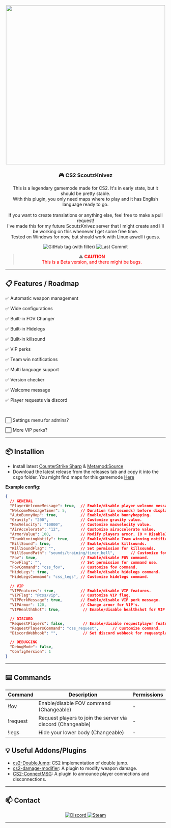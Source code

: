 <div align="center">
  <img src="https://i.ibb.co/VpkWD2C3/SCOUTZ-N-KNIVEZ-2.png" width="500"/>
  <h3>🎮 CS2 ScoutzKnivez</h3>
  <p>This is a legendary gamemode made for CS2. It's in early state, but it should be pretty stable.
  <br>With this plugin, you only need maps where to play and it has English language ready to go.
  <br>
  <br>If you want to create translations or anything else, feel free to make a pull request!
  <br>I've made this for my future ScoutzKnivez server that I might create and I'll be working on this whenever I get some free time.
  <br>Tested on Windows for now, but should work with Linux aswell i guess.</p>
</div>
<div align="center">
  <img src="https://img.shields.io/github/v/tag/asapverneri/CS2-ScoutzKnivez?style=for-the-badge&label=Version" alt="GitHub tag (with filter)" />
  <img src="https://img.shields.io/github/last-commit/asapverneri/CS2-ScoutzKnivez?style=for-the-badge" alt="Last Commit" />
  <blockquote>
    <strong>⚠️ <span style="color:red;">CAUTION</span></strong>  
    <br><span style="color:red;">This is a Beta version, and there might be bugs.</span>
  </blockquote>
</div>

---

## 📋 Features / Roadmap

<p>✅ Automatic weapon management</p>
<p>✅ Wide configurations</p>
<p>✅ Built-in FOV Changer</p>
<p>✅ Built-in Hidelegs</p>
<p>✅ Built-in killsound</p>
<p>✅ VIP perks</p>
<p>✅ Team win notifications</p>
<p>✅ Multi language support</p>
<p>✅ Version checker</p>
<p>✅ Welcome message</p>
<p>✅ Player requests via discord</p>
<br>
<p>⬜ Settings menu for admins?</p>
<p>⬜ More VIP perks?</p>

---

## 📦 Installion

- Install latest [CounterStrike Sharp](https://github.com/roflmuffin/CounterStrikeSharp) & [Metamod:Source](https://www.sourcemm.net/downloads.php/?branch=master)
- Download the latest release from the releases tab and copy it into the csgo folder.
You might find maps for this gamemode [Here](https://steamcommunity.com/workshop/browse/?appid=730&searchtext=scout&childpublishedfileid=0&browsesort=textsearch&section=)

**Example config:**
```json
{
  // GENERAL
  "PlayerWelcomeMessage": true,  // Enable/disable player welcome message.
  "WelcomeMessageTimer": 5,      // Duration (in seconds) before displaying the welcome message.
  "AutoBunnyHop": true,          // Enable/disable bunnyhopping.
  "Gravity": "200",              // Customize gravity value.
  "MaxVelocity": "10000",        // Customize maxvelocity value.
  "AirAccelerate": "12",         // Customize airaccelerate value.
  "ArmorValue": 100,             // Modify players armor. (0 = Disable)
  "TeamWinningNotify": true,     // Enable/disable Team winning notifications.
  "KillSound": true,             // Enable/disable killsounds.
  "KillSoundFlag": "",           // Set permission for killsounds.
  "KillSoundPath": "sounds/training/timer_bell",       // Customize fov command.
  "Fov": true,                   // Enable/disable FOV command.
  "FovFlag": "",                 // Set permission for command use.
  "FovCommand": "css_fov",       // Customize fov command.
  "HideLegs": true,              // Enable/disable hidelegs command.
  "HideLegsCommand": "css_legs", // Customize hidelegs command.

  // VIP
  "VIPFeatures": true,           // Enable/disable VIP features.
  "VIPFlag": "@css/vip",         // Customize VIP flag.
  "VIPPerkMessage": true,        // Enable/disable VIP perk message.
  "VIPArmor": 120,               // Change armor for VIP's.
  "VIPHealthShot": true,          // Enable/disable healthshot for VIP's.

  // DISCORD
  "RequestPlayers": false,        // Enable/disable requestplayer feature
  "RequestPlayersCommand": "css_request",      // Customize command.
  "DiscordWebhook": "",           // Set discord webhook for requestplayer.

  // DEBUGGING
  "DebugMode": false,
  "ConfigVersion": 1
}
```

---

## ⌨️ Commands
| Command         | Description                                                          | Permissions |
|-----------------|----------------------------------------------------------------------|-------------|
| !fov            | Enable/disable FOV command (Changeable)                              | -           |
| !request        | Request players to join the server via discord (Changeable)          | -           |
| !legs           | Hide your lower body (Changeable)                                    | -           |


## 💡 Useful Addons/Plugins

- [cs2-DoubleJump](https://github.com/fidarit/cs2-DoubleJump): CS2 implementation of double jump.
- [cs2-damage-modifier](https://github.com/exkludera/cs2-damage-modifier): A plugin to modify weapon damage.
- [CS2-ConnectMSG](https://github.com/asapverneri/CS2-ConnectMSG): A plugin to announce player connections and disconnections.

---

## 📫 Contact

<div align="center">
  <a href="https://discordapp.com/users/367644530121637888">
    <img src="https://img.shields.io/badge/Discord-7289DA?style=for-the-badge&logo=discord&logoColor=white" alt="Discord" />
  </a>
  <a href="https://steamcommunity.com/id/vvernerii/">
    <img src="https://img.shields.io/badge/Steam-000000?style=for-the-badge&logo=steam&logoColor=white" alt="Steam" />
  </a>
</div>

---
